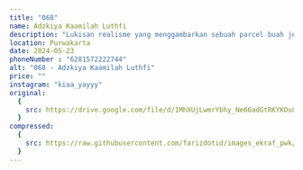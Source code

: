 ```yaml
---
title: "068"
name: Adzkiya Kaamilah Luthfi
description: "Lukisan realisme yang menggambarkan sebuah parcel buah jeruk."
location: Purwakarta
date: 2024-05-23
phoneNumber : "6281572222744"
alt: "068 - Adzkiya Kaamilah Luthfi"
price: ""
instagram: "kiaa_yayyy"
original:
  {
    src: https://drive.google.com/file/d/1MhXUjLwmrYbhy_Ne66adGtRKYKOu8GHG/view?usp=sharing,
  }
compressed:
  {
    src: https://raw.githubusercontent.com/farizdotid/images_ekraf_pwk/main/purwarupa/compressed/068_adzkiya.jpg,
  }
---
```

